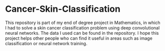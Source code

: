 # Cancer-Skin-Classification

This repository is part of my end of degree project in Mathematics, in which I had to solve a skin cancer classification problem using 
deep convolutional neural networks. The data I used can be found in the repository. I hope this project helps other people who can find it 
useful in areas such as image classification or neural network training.
